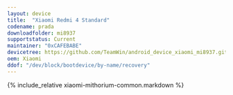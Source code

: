 ```yaml
---
layout: device
title:  "Xiaomi Redmi 4 Standard"
codename: prada
downloadfolder: mi8937
supportstatus: Current
maintainer: "0xCAFEBABE"
devicetree: https://github.com/TeamWin/android_device_xiaomi_mi8937.git
oem: Xiaomi
ddof: "/dev/block/bootdevice/by-name/recovery"
---
```


{% include_relative xiaomi-mithorium-common.markdown %}
